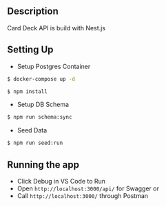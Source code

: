 ## Description

Card Deck API is build with Nest.js

## Setting Up

* Setup Postgres Container
```bash
$ docker-compose up -d
```

```bash
$ npm install
```

* Setup DB Schema
```bash
$ npm run schema:sync
```

* Seed Data
```bash
$ npm run seed:run
```

## Running the app

* Click Debug in VS Code to Run
* Open `http://localhost:3000/api/` for Swagger or
* Call `http://localhost:3000/` through Postman